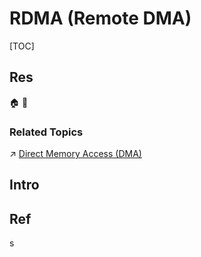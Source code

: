 # RDMA (Remote DMA)

[TOC]



## Res
🏠 
🚧 


### Related Topics
↗ [Direct Memory Access (DMA)](../../../🧬%20Computer%20System/Computer%20Architecture/Computer%20Microarchitectures%20(Computer%20Organization)%20&%20von%20Neumann%20Model/Computer%20IO%20System/📌%20IO%20Control%20Methods/Direct%20Memory%20Access%20(DMA).md)



## Intro



## Ref
[👍 高性能网络通信架构 RDMA 的设计与实现]: https://www.infoq.cn/article/d9w4nk2l1pi8fimi24k4
s